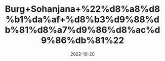 ---
title: 'Burg+Sohanjana+%22%d8%a8%d8%b1%da%af+%d8%b3%d9%88%db%81%d8%a7%d9%86%d8%ac%d9%86%db%81%22'
date: '2022-10-20' 
metatag: '' 
inventory: '0' 
draft: false 
# meta description 
shortDescripton: 'Moringa+Leaves%22+It+helps+your+body+heal+and+build+muscle.+It%27s+also+packed+with+antioxidants%2c+substances+that+can+protect+cells+from+damage+and+may+boost+your+immune+system.Rich+in+Vitamins+and+Potassium.'
description: 'Herbs+%d8%ac%da%91%db%8c+%d8%a8%d9%88%d9%b9%db%8c'
longdescription: ''
featured: True
# product Price
price: '150.0'
# Product Short Description
shortDescription: 'Moringa+Leaves%22+It+helps+your+body+heal+and+build+muscle.+It%27s+also+packed+with+antioxidants%2c+substances+that+can+protect+cells+from+damage+and+may+boost+your+immune+system.Rich+in+Vitamins+and+Potassium.'
productID: '8A1477B4-1A23-ED11-9968-005056B3A416'
type: 'products'
category: 'Herbs+%d8%ac%da%91%db%8c+%d8%a8%d9%88%d9%b9%db%8c' 
thumnailproduct: 'https://eraconnect.blob.core.windows.net/product-images/aminsaddiquidawakhana/8A1477B4-1A23-ED11-9968-005056B3A416.webp' 
images:
  - image: 'https://eraconnect.blob.core.windows.net/product-images/aminsaddiquidawakhana/8A1477B4-1A23-ED11-9968-005056B3A416.webp'  
Variants:
---